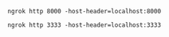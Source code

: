 ```
ngrok http 8000 -host-header=localhost:8000
```

```
ngrok http 3333 -host-header=localhost:3333
```

